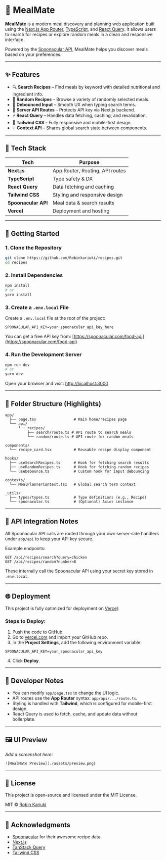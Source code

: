 # 🥘 MealMate

**MealMate** is a modern meal discovery and planning web application built using the [Next.js App Router](https://nextjs.org/docs/app), [TypeScript](https://www.typescriptlang.org/), and [React Query](https://tanstack.com/query). It allows users to search for recipes or explore random meals in a clean and responsive interface.

Powered by the [Spoonacular API](https://spoonacular.com/food-api), MealMate helps you discover meals based on your preferences.

---

## ✨ Features

- 🔍 **Search Recipes** – Find meals by keyword with detailed nutritional and ingredient info.
- 🎲 **Random Recipes** – Browse a variety of randomly selected meals.
- 💾 **Debounced Input** – Smooth UX when typing search terms.
- 🚀 **Server API Routes** – Protects API key via Next.js backend.
- ⚡ **React Query** – Handles data fetching, caching, and revalidation.
- 💅 **Tailwind CSS** – Fully responsive and mobile-first design.
- 💡 **Context API** – Shares global search state between components.

---

## 🧱 Tech Stack

| Tech         | Purpose                            |
|--------------|------------------------------------|
| **Next.js**  | App Router, Routing, API routes    |
| **TypeScript** | Type safety & DX                  |
| **React Query** | Data fetching and caching        |
| **Tailwind CSS** | Styling and responsive design  |
| **Spoonacular API** | Meal data & search results |
| **Vercel**   | Deployment and hosting             |

---

## 🚀 Getting Started

### 1. Clone the Repository

```bash
git clone https://github.com/Robinkariuki/recipes.git
cd recipes
```

### 2. Install Dependencies

```bash
npm install
# or
yarn install
```

### 3. Create a `.env.local` File

Create a `.env.local` file at the root of the project:

```env
SPOONACULAR_API_KEY=your_spoonacular_api_key_here
```

You can get a free API key from: [https://spoonacular.com/food-api](https://spoonacular.com/food-api)

### 4. Run the Development Server

```bash
npm run dev
# or
yarn dev
```

Open your browser and visit: [http://localhost:3000](http://localhost:3000)

---

## 📁 Folder Structure (Highlights)

```
app/
  ├── page.tsx                 # Main home/recipes page
  └── api/
      └── recipes/
          ├── search/route.ts # API route to search meals
          └── random/route.ts # API route for random meals

components/
  └── recipe_card.tsx          # Reusable recipe display component

hooks/
  ├── useSearchRecipes.ts      # Hook for fetching search results
  ├── useRandomRecipes.ts      # Hook for fetching random recipes
  └── useDebounce.ts           # Custom hook for input debouncing

contexts/
  └── MealPlannerContext.tsx   # Global search term context

_utils/
  ├── types/types.ts           # Type definitions (e.g., Recipe)
  └── spoonacular.ts           # (Optional) Axios instance
```

---

## 🔐 API Integration Notes

All Spoonacular API calls are routed through your own server-side handlers under `app/api` to keep your API key secure.

Example endpoints:

```
GET /api/recipes/search?query=chicken
GET /api/recipes/random?number=8
```

These internally call the Spoonacular API using your secret key stored in `.env.local`.

---

## 🌐 Deployment

This project is fully optimized for deployment on [Vercel](https://vercel.com/):

### Steps to Deploy:

1. Push the code to GitHub.
2. Go to [vercel.com](https://vercel.com/) and import your GitHub repo.
3. In the **Project Settings**, add the following environment variable:

```env
SPOONACULAR_API_KEY=your_spoonacular_api_key
```

4. Click **Deploy**.

---

## 🧪 Developer Notes

- You can modify `app/page.tsx` to change the UI logic.
- API routes use the **App Router** syntax: `app/api/.../route.ts`.
- Styling is handled with **Tailwind**, which is configured for mobile-first design.
- React Query is used to fetch, cache, and update data without boilerplate.

---

## 🖼️ UI Preview

_Add a screenshot here:_

```
![MealMate Preview](./assets/preview.png)
```

---

## 📄 License

This project is open-source and licensed under the MIT License.

MIT © [Robin Kariuki](https://github.com/Robinkariuki)

---

## 🙌 Acknowledgments

- [Spoonacular](https://spoonacular.com/food-api) for their awesome recipe data.
- [Next.js](https://nextjs.org)
- [TanStack Query](https://tanstack.com/query)
- [Tailwind CSS](https://tailwindcss.com)
